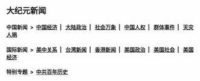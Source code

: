 ## 大纪元新闻

#### 中国新闻 &nbsp;>&nbsp; [中国经济](indexes/ncid283/README.md?09270445) &nbsp;| &nbsp; [大陆政治](indexes/ncid277/README.md?09270445) &nbsp;| &nbsp; [社会万象](indexes/ncid282/README.md?09270445) &nbsp;| &nbsp; [中国人权](indexes/ncid278/README.md?09270445) &nbsp;| &nbsp; [群体事件](indexes/ncid279/README.md?09270445) &nbsp;| &nbsp; [天灾人祸](indexes/ncid280/README.md?09270445)

#### 国际新闻 &nbsp;>&nbsp; [美中关系](indexes/nf1412576/README.md?09270445) &nbsp;| &nbsp; [台湾新闻](indexes/ncid1349361/README.md?09270445) &nbsp;| &nbsp; [香港新闻](indexes/ncid1349362/README.md?09270445) &nbsp;| &nbsp; [美国政治](indexes/ncid1078159/README.md?09270445) &nbsp;| &nbsp; [美国社会](indexes/ncid1078160/README.md?09270445) &nbsp;| &nbsp; [美国经济](indexes/ncid1078158/README.md?09270445)

#### 特别专题 &nbsp;>&nbsp; [中共百年历史](https://github.com/easy2view/epoch-special/blob/master/README.md?09270445)  

